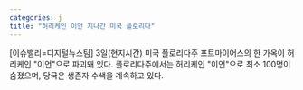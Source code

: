 ```yaml
---
categories: j
title: "허리케인 이언 지나간 미국 플로리다"
---
```

[이슈밸리=디지털뉴스팀] 3일(현지시간) 미국 플로리다주 포트마이어스의 한 가옥이 허리케인 "이언"으로 파괴돼 있다. 플로리다주에서는 허리케인 "이언"으로 최소 100명이 숨졌으며, 당국은 생존자 수색을 계속하고 있다.